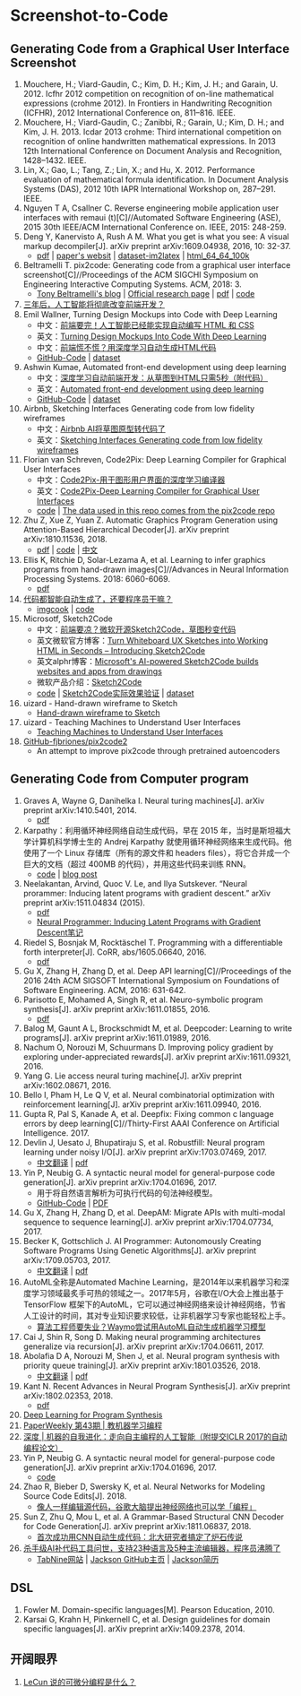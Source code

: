 # Screenshot-to-Code

## Generating Code from a Graphical User Interface Screenshot

1. Mouchere, H.; Viard-Gaudin, C.; Kim, D. H.; Kim, J. H.; and Garain, U. 2012. Icfhr 2012 competition on recognition of on-line mathematical expressions (crohme 2012). In Frontiers in Handwriting Recognition (ICFHR), 2012 International Conference on, 811–816. IEEE.
1. Mouchere, H.; Viard-Gaudin, C.; Zanibbi, R.; Garain, U.; Kim, D. H.; and Kim, J. H. 2013. Icdar 2013 crohme: Third international competition on recognition of online handwritten mathematical expressions. In 2013 12th International Conference on Document Analysis and Recognition, 1428–1432. IEEE.
1. Lin, X.; Gao, L.; Tang, Z.; Lin, X.; and Hu, X. 2012. Performance evaluation of mathematical formula identification. In Document Analysis Systems (DAS), 2012 10th IAPR International Workshop on, 287–291. IEEE.
1. Nguyen T A, Csallner C. Reverse engineering mobile application user interfaces with remaui (t)[C]//Automated Software Engineering (ASE), 2015 30th IEEE/ACM International Conference on. IEEE, 2015: 248-259.
1. Deng Y, Kanervisto A, Rush A M. What you get is what you see: A visual markup decompiler[J]. arXiv preprint arXiv:1609.04938, 2016, 10: 32-37.
	- [pdf](https://arxiv.org/pdf/1609.04938v1.pdf) | [paper's websit](http://lstm.seas.harvard.edu/latex/) | [dataset-im2latex](https://zenodo.org/record/56198#.XJTx2nQzbIV) | [html_64_64_100k](http://lstm.seas.harvard.edu/latex/html/data/html_64_64_100k.tgz)
1. Beltramelli T. pix2code: Generating code from a graphical user interface screenshot[C]//Proceedings of the ACM SIGCHI Symposium on Engineering Interactive Computing Systems. ACM, 2018: 3.
	- [Tony Beltramelli's blog](http://www.tonybeltramelli.com/) | [Official research page](https://uizard.io/research/) | [pdf](https://arxiv.org/abs/1705.07962) | [code](https://github.com/tonybeltramelli/pix2code)
1. [三年后，人工智能将彻底改变前端开发？](https://mp.weixin.qq.com/s?__biz=MjM5MjAwODM4MA==&mid=2650693207&idx=1&sn=4aafb589fc3cc824d6fb6a876b074f0f&scene=21#wechat_redirect)
1. Emil Wallner, Turning Design Mockups into Code with Deep Learning
	- 中文：[前端要完！人工智能已经能实现自动编写 HTML 和 CSS](https://mp.weixin.qq.com/s/7utZtdK9yc-Krwcofe0csw)
	- 英文：[Turning Design Mockups Into Code With Deep Learning](https://blog.floydhub.com/turning-design-mockups-into-code-with-deep-learning/)
	- 中文：[前端慌不慌？用深度学习自动生成HTML代码](https://mp.weixin.qq.com/s?__biz=MzA3MzI4MjgzMw==&mid=2650736115&idx=1&sn=f09f01e162a82f8778c6fb5fdb127872&chksm=871ac18db06d489bf2936ba7b1ba795bb5d9e97ed5807e12f0a6c8e294f1fd42cff132eb876a&scene=21#wechat_redirect)
	- [GitHub-Code](https://github.com/emilwallner/Screenshot-to-code) | [dataset](https://www.floydhub.com/emilwallner/datasets/imagetocode)
1. Ashwin Kumae, Automated front-end development using deep learning
	- 中文：[深度学习自动前端开发：从草图到HTML只需5秒（附代码）](https://zhuanlan.zhihu.com/p/35177965)
	- 英文：[Automated front-end development using deep learning](https://blog.insightdatascience.com/automated-front-end-development-using-deep-learning-3169dd086e82)
	- [GitHub-Code](https://github.com/ashnkumar/sketch-code) | [dataset](http://sketch-code.s3.amazonaws.com/data/all_data.zip)
1. Airbnb, Sketching Interfaces Generating code from low fidelity wireframes
	- 中文：[Airbnb AI将草图原型转代码了](https://zhuanlan.zhihu.com/p/31790771)
	- 英文：[Sketching Interfaces Generating code from low fidelity wireframes](https://airbnb.design/sketching-interfaces/)
1. Florian van Schreven, Code2Pix: Deep Learning Compiler for Graphical User Interfaces
	- 中文：[Code2Pix-用于图形用户界面的深度学习编译器](https://zhuanlan.zhihu.com/p/48039719)
	- 英文：[Code2Pix-Deep Learning Compiler for Graphical User Interfaces](https://uizard.io/blog/code2pix-deep-learning-compiler-for-graphical-user-interfaces/)
	- [code](https://github.com/ngundotra/code2pix) | [The data used in this repo comes from the pix2code repo](https://github.com/tonybeltramelli/pix2code)
1. Zhu Z, Xue Z, Yuan Z. Automatic Graphics Program Generation using Attention-Based Hierarchical Decoder[J]. arXiv preprint arXiv:1810.11536, 2018.
	- [pdf](https://arxiv.org/abs/1810.11536) | [code](https://github.com/ZhihaoZhu/Auto-GUI-Code-Generation) | [中文](https://mp.weixin.qq.com/s/OgsX0FnEuDQaK_5BFoc12A)
1. Ellis K, Ritchie D, Solar-Lezama A, et al. Learning to infer graphics programs from hand-drawn images[C]//Advances in Neural Information Processing Systems. 2018: 6060-6069.
	- [pdf](https://arxiv.org/abs/1707.09627)
1. [代码都智能自动生成了，还要程序员干嘛？](https://mp.weixin.qq.com/s/_sK631PozCQhPpV6lX-90w)
	- [imgcook](https://imgcook.taobao.org/) | [code](https://github.com/taobaofed/imgcook)
1. Microsotf, Sketch2Code
	- 中文：[前端要凉？微软开源Sketch2Code，草图秒变代码](https://mp.weixin.qq.com/s/mT-274svZ6i5ZQ9EVjxw7g)
	- 英文微软官方博客：[Turn Whiteboard UX Sketches into Working HTML in Seconds – Introducing Sketch2Code](https://blogs.technet.microsoft.com/machinelearning/2018/08/30/turn-whiteboard-ux-sketches-into-working-html-in-seconds-introducing-sketch2code/)
	- 英文alphr博客：[Microsoft's AI-powered Sketch2Code builds websites and apps from drawings](https://www.alphr.com/microsoft/1009840/microsofts-ai-sketch2code-builds-websites)
	- 微软产品介绍：[Sketch2Code](https://www.ailab.microsoft.com/experiments/sketch2code)
	- [code](https://github.com/Microsoft/ailab/tree/master/Sketch2Code) | [Sketch2Code实际效果验证](https://sketch2code.azurewebsites.net/) | [dataset](https://github.com/Microsoft/ailab/tree/master/Sketch2Code/model)
1. uizard - Hand-drawn wireframe to Sketch
	- [Hand-drawn wireframe to Sketch](https://uizard.io/blog/hand-drawn-wireframe-to-sketch/)
1. uizard - Teaching Machines to Understand User Interfaces
	- [Teaching Machines to Understand User Interfaces](https://uizard.io/blog/teaching-machines-to-understand-user-interfaces/) 
1. [GitHub-fjbriones/pix2code2](https://github.com/fjbriones/pix2code2)
	- An attempt to improve pix2code through pretrained autoencoders



## Generating Code from Computer program

1. Graves A, Wayne G, Danihelka I. Neural turing machines[J]. arXiv preprint arXiv:1410.5401, 2014.
	- [pdf](https://arxiv.org/abs/1410.5401)
1. Karpathy：利用循环神经网络自动生成代码，早在 2015 年，当时是斯坦福大学计算机科学博士生的 Andrej Karpathy 就使用循环神经网络来生成代码。他使用了一个 Linux 存储库（所有的源文件和 headers files），将它合并成一个巨大的文档（超过 400MB 的代码），并用这些代码来训练 RNN。
	- [code](https://github.com/karpathy/char-rnn) | [blog post](http://karpathy.github.io/2015/05/21/rnn-effectiveness/)
1. Neelakantan, Arvind, Quoc V. Le, and Ilya Sutskever. “Neural prorammer: Inducing latent programs with gradient descent.” arXiv preprint arXiv:1511.04834 (2015). 
	- [pdf](https://arxiv.org/abs/1511.04834)
	- [Neural Programmer: Inducing Latent Programs with Gradient Descent笔记](https://www.jianshu.com/p/ffe4dcdb95f8)
1. Riedel S, Bosnjak M, Rocktäschel T. Programming with a differentiable forth interpreter[J]. CoRR, abs/1605.06640, 2016. 
	- [pdf](https://arxiv.org/pdf/1605.06640.pdf)
1. Gu X, Zhang H, Zhang D, et al. Deep API learning[C]//Proceedings of the 2016 24th ACM SIGSOFT International Symposium on Foundations of Software Engineering. ACM, 2016: 631-642.
1. Parisotto E, Mohamed A, Singh R, et al. Neuro-symbolic program synthesis[J]. arXiv preprint arXiv:1611.01855, 2016.
	- [pdf](https://arxiv.org/abs/1611.01855)
1. Balog M, Gaunt A L, Brockschmidt M, et al. Deepcoder: Learning to write programs[J]. arXiv preprint arXiv:1611.01989, 2016.
1. Nachum O, Norouzi M, Schuurmans D. Improving policy gradient by exploring under-appreciated rewards[J]. arXiv preprint arXiv:1611.09321, 2016.
1. Yang G. Lie access neural turing machine[J]. arXiv preprint arXiv:1602.08671, 2016.
1. Bello I, Pham H, Le Q V, et al. Neural combinatorial optimization with reinforcement learning[J]. arXiv preprint arXiv:1611.09940, 2016.
1. Gupta R, Pal S, Kanade A, et al. Deepfix: Fixing common c language errors by deep learning[C]//Thirty-First AAAI Conference on Artificial Intelligence. 2017. 
1. Devlin J, Uesato J, Bhupatiraju S, et al. Robustfill: Neural program learning under noisy I/O[J]. arXiv preprint arXiv:1703.07469, 2017.
	- [中文翻译](https://mp.weixin.qq.com/s/MbzR8u79-dbQphPGuXS5DA) | [pdf](https://arxiv.org/abs/1703.07469)
1. Yin P, Neubig G. A syntactic neural model for general-purpose code generation[J]. arXiv preprint arXiv:1704.01696, 2017.
	- 用于将自然语言解析为可执行代码的句法神经模型。
	- [GitHub-Code](https://github.com/pcyin/NL2code) | [PDF](https://arxiv.org/abs/1704.01696)
1. Gu X, Zhang H, Zhang D, et al. DeepAM: Migrate APIs with multi-modal sequence to sequence learning[J]. arXiv preprint arXiv:1704.07734, 2017.
1. Becker K, Gottschlich J. AI Programmer: Autonomously Creating Software Programs Using Genetic Algorithms[J]. arXiv preprint arXiv:1709.05703, 2017.
	- [中文翻译](https://mp.weixin.qq.com/s/fCrJ4aJmwe57tt9_VmEZhA) | [pdf](https://arxiv.org/abs/1709.05703)
1. AutoML全称是Automated Machine Learning，是2014年以来机器学习和深度学习领域最炙手可热的领域之一。2017年5月，谷歌在I/O大会上推出基于TensorFlow 框架下的AutoML，它可以通过神经网络来设计神经网络，节省人工设计的时间，其对专业知识要求较低，让非机器学习专家也能轻松上手。
	- [算法工程师要失业？Waymo尝试用AutoML自动生成机器学习模型](https://mp.weixin.qq.com/s/tPxcVGsXL1yQO97BEiCefA)
1. Cai J, Shin R, Song D. Making neural programming architectures generalize via recursion[J]. arXiv preprint arXiv:1704.06611, 2017.
1. Abolafia D A, Norouzi M, Shen J, et al. Neural program synthesis with priority queue training[J]. arXiv preprint arXiv:1801.03526, 2018.
	- [中文翻译](https://mp.weixin.qq.com/s/MkXBtGq4xt5YOh1-uhMBbg) | [pdf](https://arxiv.org/abs/1801.03526)
1. Kant N. Recent Advances in Neural Program Synthesis[J]. arXiv preprint arXiv:1802.02353, 2018.
	- [pdf](https://arxiv.org/abs/1802.02353) 
1. [Deep Learning for Program Synthesis](https://www.microsoft.com/en-us/research/blog/deep-learning-program-synthesis/)
1. [PaperWeekly 第43期 | 教机器学习编程](https://mp.weixin.qq.com/s/HD370E4cCYvy_pdEKAvLIA)
1. [深度 | 机器的自我进化：走向自主编程的人工智能（附提交ICLR 2017的自动编程论文）](https://mp.weixin.qq.com/s/lm2GEBt09wU_Q6vN_nnxqw)
1. Yin P, Neubig G. A syntactic neural model for general-purpose code generation[J]. arXiv preprint arXiv:1704.01696, 2017.
	- [code](https://github.com/tsdaemon/treelstm-code-generation)
1. Zhao R, Bieber D, Swersky K, et al. Neural Networks for Modeling Source Code Edits[J]. 2018.
	- [像人一样编辑源代码，谷歌大脑提出神经网络也可以学「编程」](https://mp.weixin.qq.com/s/dNZr3dUQisgPuLfOTAD-kg)
1. Sun Z, Zhu Q, Mou L, et al. A Grammar-Based Structural CNN Decoder for Code Generation[J]. arXiv preprint arXiv:1811.06837, 2018.
	- [首次成功用CNN自动生成代码：北大研究者搞定了炉石传说](https://mp.weixin.qq.com/s/dNZr3dUQisgPuLfOTAD-kg)
1. [杀手级AI补代码工具问世，支持23种语言及5种主流编辑器，程序员沸腾了](https://mp.weixin.qq.com/s/y7MZijv44mVqEWtTzHg4nw)
	- [TabNine网站](https://tabnine.com/blog/deep) | [Jackson GitHub主页](https://github.com/zxqfl) | [Jackson简历](http://jacobj.ca/resume.html)

## DSL
1. Fowler M. Domain-specific languages[M]. Pearson Education, 2010.
1. Karsai G, Krahn H, Pinkernell C, et al. Design guidelines for domain specific languages[J]. arXiv preprint arXiv:1409.2378, 2014.

## 开阔眼界
1. [LeCun 说的可微分编程是什么？](https://www.zhihu.com/question/265173352/answer/291994649)